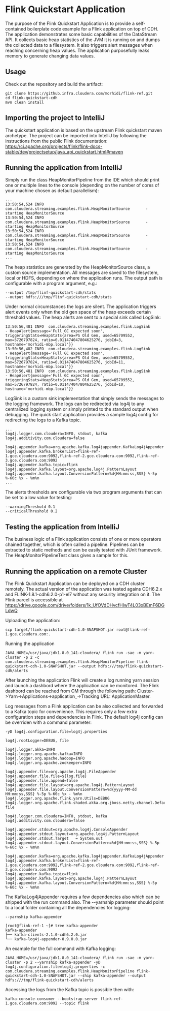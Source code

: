 # Flink Quickstart Application

The purpose of the Flink Quickstart Application is to provide a self-contained boilerplate code example for a Flink application on top of CDH. The application demonstrates some basic capabilities of the DataStream API. 
It collects basic heap statistics of the JVM it is running on and dumps the collected data to a filesystem. It also triggers alert messages when reaching concerning heap values. The application purposefully leaks memory to generate changing data values.

## Usage
Check out the repository and build the artifact:
```
git clone https://github.infra.cloudera.com/morhidi/flink-ref.git
cd flink-quickstart-cdh
mvn clean install
```

## Importing the project to IntelliJ
The quickstart application is based on the upstream Flink quickstart maven archetype. The project can be imported into IntelliJ by following the instructions from the public Flink documentation:
https://ci.apache.org/projects/flink/flink-docs-stable/dev/projectsetup/java_api_quickstart.html#maven

## Running the application from IntelliJ
Simply run the class HeapMonitorPipeline from the IDE which should print one or multiple lines to the console (depending on the number of cores of your machine chosen as default parallelism):
```
...
13:50:54,524 INFO  com.cloudera.streaming.examples.flink.HeapMonitorSource       - starting HeapMonitorSource
13:50:54,524 INFO  com.cloudera.streaming.examples.flink.HeapMonitorSource       - starting HeapMonitorSource
13:50:54,524 INFO  com.cloudera.streaming.examples.flink.HeapMonitorSource       - starting HeapMonitorSource
13:50:54,524 INFO  com.cloudera.streaming.examples.flink.HeapMonitorSource       - starting HeapMonitorSource
...
```

The heap statistics are generated by the HeapMonitorSource class, a custom source implementation. All messages are saved to the filesystem, local or HDFS, depending on where the application runs. The output path is configurable with a program argument, e.g.:
```
--output /tmp/flinf-quickstart-cdh/stats
--output hdfs:///tmp/flinf-quickstart-cdh/stats
```

Under normal circumstances the logs are silent. The application triggers alert events only when the old gen space of the heap exceeds certain threshold values. The heap alerts are sent to a special sink called LogSink:

```
13:50:56,481 INFO  com.cloudera.streaming.examples.flink.LogSink                 - HeapAlert{message='Full GC expected soon', triggeringStats=HeapStats{area=PS Old Gen, used=65709552, max=5726797824, ratio=0.011474047804625276, jobId=3, hostname='morhidi-mbp.local'}}
13:50:56,482 INFO  com.cloudera.streaming.examples.flink.LogSink                 - HeapAlert{message='Full GC expected soon', triggeringStats=HeapStats{area=PS Old Gen, used=65709552, max=5726797824, ratio=0.011474047804625276, jobId=11, hostname='morhidi-mbp.local'}}
13:50:56,481 INFO  com.cloudera.streaming.examples.flink.LogSink                 - HeapAlert{message='Full GC expected soon', triggeringStats=HeapStats{area=PS Old Gen, used=65709552, max=5726797824, ratio=0.011474047804625276, jobId=10, hostname='morhidi-mbp.local'}}
```

LogSink is a custom sink implementation that simply sends the messages to the logging framework. The logs can be redirected via log4j to any centralized logging system or simply printed to the standard output when debugging. The quick start application provides a sample log4j config for redirecting the logs to a Kafka topic.

```
...
log4j.logger.com.cloudera=INFO, stdout, kafka
log4j.additivity.com.cloudera=false

log4j.appender.kafka=org.apache.kafka.log4jappender.KafkaLog4jAppender
log4j.appender.kafka.brokerList=flink-ref-1.gce.cloudera.com:9092,flink-ref-2.gce.cloudera.com:9092,flink-ref-3.gce.cloudera.com:9092
log4j.appender.kafka.topic=flink
log4j.appender.kafka.layout=org.apache.log4j.PatternLayout
log4j.appender.kafka.layout.ConversionPattern=%d{HH:mm:ss,SSS} %-5p %-60c %x - %m%n
...
```
The alerts thresholds are configurable via two program arguments that can be set to a low value for testing:

```
--warningThreshold 0.1
--criticalThreshold 0.2
```

## Testing the application from IntelliJ
The business logic of a Flink application consists of one or more operators chained together, which is often called a pipeline. Pipelines can be extracted to static methods and can be easily tested with JUnit framework. The HeapMonitorPipelineTest class gives a sample for this.

## Running the application on a remote Cluster
The Flink Quickstart Application can be deployed on a CDH cluster remotely. The actual version of the application was tested agains CDH6.2.x and FLINK-1.8.1-cdh6.2.0-p1-el7 without any security integration on it. The Flink parcel is accessible at
https://drive.google.com/drive/folders/1k_UfOVdDHvcfHIwT4L03xBEmF6DGLdwQ

Uploading the application:
```
scp target/flink-quickstart-cdh-1.0-SNAPSHOT.jar root@flink-ref-1.gce.cloudera.com:. 
```

Running the application
```
JAVA_HOME=/usr/java/jdk1.8.0_141-cloudera/ flink run -sae -m yarn-cluster -p 2 -c com.cloudera.streaming.examples.flink.HeapMonitorPipeline flink-quickstart-cdh-1.0-SNAPSHOT.jar --output hdfs:///tmp/flink-quickstart-cdh/alerts

```

After launching the application Flink will create a log running yarn session and launch a dashbord where the application can be monitored. The Flink dashbord can be reached from CM through the following path:
Cluster->Yarn->Applications->application_<ID>->Tracking URL:	ApplicationMaster. 

Log messages from a Flink application can be also collected and forwarded to a Kafka topic for convenience. This requires only a few extra configuration steps and dependencies in Flink. The default log4j config can be overriden with a command parameter:

```
-yD log4j.configuration.file=log4j.properties
```

```
log4j.rootLogger=DEBUG, file

log4j.logger.akka=INFO
log4j.logger.org.apache.kafka=INFO
log4j.logger.org.apache.hadoop=INFO
log4j.logger.org.apache.zookeeper=INFO

log4j.appender.file=org.apache.log4j.FileAppender
log4j.appender.file.file=${log.file}
log4j.appender.file.append=false
log4j.appender.file.layout=org.apache.log4j.PatternLayout
log4j.appender.file.layout.ConversionPattern=%d{yyyy-MM-dd HH:mm:ss,SSS} %-5p %-60c %x - %m%n
log4j.logger.org.apache.flink.yarn.Utils=DEBUG
log4j.logger.org.apache.flink.shaded.akka.org.jboss.netty.channel.DefaultChannelPipeline=ERROR, file

log4j.logger.com.cloudera=INFO, stdout, kafka
log4j.additivity.com.cloudera=false

log4j.appender.stdout=org.apache.log4j.ConsoleAppender
log4j.appender.stdout.layout=org.apache.log4j.PatternLayout
log4j.appender.stdout.Target   = System.out
log4j.appender.stdout.layout.ConversionPattern=%d{HH:mm:ss,SSS} %-5p %-60c %x - %m%n

log4j.appender.kafka=org.apache.kafka.log4jappender.KafkaLog4jAppender
log4j.appender.kafka.brokerList=flink-ref-1.gce.cloudera.com:9092,flink-ref-2.gce.cloudera.com:9092,flink-ref-3.gce.cloudera.com:9092
log4j.appender.kafka.topic=flink
log4j.appender.kafka.layout=org.apache.log4j.PatternLayout
log4j.appender.kafka.layout.ConversionPattern=%d{HH:mm:ss,SSS} %-5p %-60c %x - %m%n

```

The KafkaLog4jAppender requires a few dependencies also which can be shipped with the run command also. The --yarnship parameter should point to a local folder containing all the dependencies for logging:
```
--yarnship kafka-appender

[root@flink-ref-1 ~]# tree kafka-appender
kafka-appender
├── kafka-clients-2.1.0-cdh6.2.0.jar
└── kafka-log4j-appender-0.9.0.0.jar

```

An example for the full command with Kafka logging:
```
JAVA_HOME=/usr/java/jdk1.8.0_141-cloudera/ flink run -sae -m yarn-cluster -p 2 --yarnship kafka-appender -yD log4j.configuration.file=log4j.properties -c com.cloudera.streaming.examples.flink.HeapMonitorPipeline flink-quickstart-cdh-1.0-SNAPSHOT.jar --ship kafka-appender --output hdfs:///tmp/flink-quickstart-cdh/alerts
```

Accessing the logs from the Kafka topic is possible then with:
```
kafka-console-consumer --bootstrap-server flink-ref-1.gce.cloudera.com:9092 --topic flink
```





